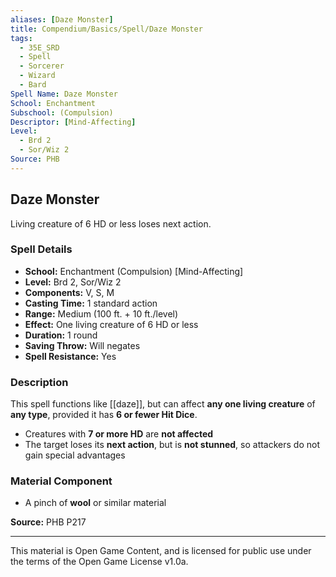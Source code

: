 ```yaml
---
aliases: [Daze Monster]
title: Compendium/Basics/Spell/Daze Monster
tags:
  - 35E_SRD
  - Spell
  - Sorcerer
  - Wizard
  - Bard
Spell Name: Daze Monster
School: Enchantment
Subschool: (Compulsion)
Descriptor: [Mind-Affecting]
Level:
  - Brd 2
  - Sor/Wiz 2
Source: PHB
---
```


## Daze Monster

Living creature of 6 HD or less loses next action.

### Spell Details

- **School:** Enchantment (Compulsion) [Mind-Affecting]  
- **Level:** Brd 2, Sor/Wiz 2  
- **Components:** V, S, M  
- **Casting Time:** 1 standard action  
- **Range:** Medium (100 ft. + 10 ft./level)  
- **Effect:** One living creature of 6 HD or less  
- **Duration:** 1 round  
- **Saving Throw:** Will negates  
- **Spell Resistance:** Yes  

### Description

This spell functions like [[daze]], but can affect **any one living creature** of **any type**, provided it has **6 or fewer Hit Dice**.

- Creatures with **7 or more HD** are **not affected**
- The target loses its **next action**, but is **not stunned**, so attackers do not gain special advantages

### Material Component

- A pinch of **wool** or similar material


**Source:** PHB P217

---

This material is Open Game Content, and is licensed for public use under  
the terms of the Open Game License v1.0a.

